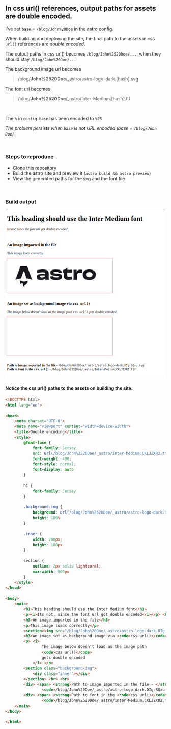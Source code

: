 ## In css url() references, output paths for assets are double encoded.

I've set `base` = `/blog/John%20Doe` in the astro config.

When building and deploying the site, the final path to the assets in css `url()` references are _double encoded_.

The output paths in css url() becomes `/blog/John%2520Doe/...`, when they should stay `/blog/John%20Doe/...`

The background image url becomes

> /blog/**John%2520Doe**/\_astro/astro-logo-dark.[hash].svg

The font url becomes

> /blog/**John%2520Doe**/\_astro/Inter-Medium.[hash].ttf

<br />

The `%` in `config.base` has been encoded to `%25`

_The problem persists when `base` is not URL encoded (base = `/blog/John Doe`)_

<br />

### Steps to reproduce

- Clone this repository
- Build the astro site and preview it (`astro build && astro preview`)
- View the generated paths for the svg and the font file

<br />

### Build output

![Build output](build-output.png)

#### Notice the css url() paths to the assets on building the site.

```html
<!DOCTYPE html>
<html lang="en">

<head>
    <meta charset="UTF-8">
    <meta name="viewport" content="width=device-width">
    <title>Double encoding</title>
    <style>
        @font-face {
            font-family: Jersey;
            src: url(/blog/John%2520Doe/_astro/Inter-Medium.CKLJZXR2.ttf) format("truetype");
            font-weight: 400;
            font-style: normal;
            font-display: auto
        }

        h1 {
            font-family: Jersey
        }

        .background-img {
            background: url(/blog/John%2520Doe/_astro/astro-logo-dark.DIg-SQxu.svg) no-repeat top left;
            height: 100%
        }

        .inner {
            width: 200px;
            height: 180px
        }

        section {
            outline: 2px solid lightcoral;
            max-width: 500px
        }
    </style>
</head>

<body>
    <main>
        <h1>This heading should use the Inter Medium font</h1>
        <p><i>Its not, since the font url got double encoded</i></p> <br>
        <h3>An image imported in the file</h3>
        <p>This image loads correctly</p>
        <section><img src="/blog/John%20Doe/_astro/astro-logo-dark.DIg-SQxu.svg"></section> <br>
        <h3>An image set as background image via <code>css url()</code></h3>
        <p> <i>
                The image below doesn't load as the image path
                <code>css url()</code>
                gets double encoded
            </i> </p>
        <section class="background-img">
            <div class="inner"></div>
        </section> <br> <br>
        <div> <span> <strong>Path to image imported in the file - </strong>
                <code>/blog/John%20Doe/_astro/astro-logo-dark.DIg-SQxu.svg</code> </span> </div>
        <div> <span> <strong>Path to font in the <code>css url()</code> - </strong>
                <code>/blog/John%2520Doe/_astro/Inter-Medium.CKLJZXR2.ttf</code> </span> </div>
    </main>
</body>

</html>
```
